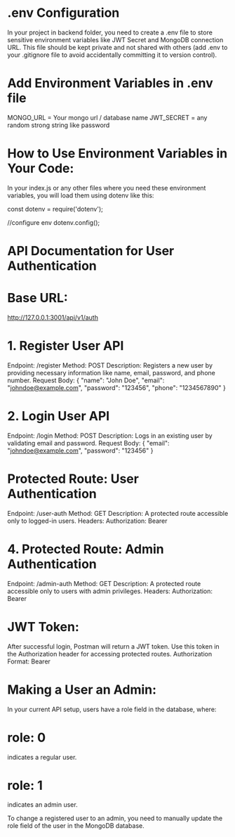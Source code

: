 # .env Configuration

In your project in backend folder, you need to create a .env file to store sensitive environment variables like JWT Secret and MongoDB connection URL. This file should be kept private and not shared with others (add .env to your .gitignore file to avoid accidentally committing it to version control).

# Add Environment Variables in .env file

MONGO_URL = Your mongo url / database name
JWT_SECRET = any random strong string like password


# How to Use Environment Variables in Your Code:
In your index.js or any other files where you need these environment variables, you will load them using dotenv like this:

const dotenv = require('dotenv');

//configure env
dotenv.config();


# API Documentation for User Authentication

# Base URL:
http://127.0.0.1:3001/api/v1/auth

# 1. Register User API

Endpoint: /register
Method: POST
Description: Registers a new user by providing necessary information like name, email, password, and phone number.
Request Body:
{
  "name": "John Doe",
  "email": "johndoe@example.com",
  "password": "123456",
  "phone": "1234567890"
}


# 2. Login User API

Endpoint: /login
Method: POST
Description: Logs in an existing user by validating email and password.
Request Body:
{
  "email": "johndoe@example.com",
  "password": "123456"
}

# Protected Route: User Authentication

Endpoint: /user-auth
Method: GET
Description: A protected route accessible only to logged-in users.
Headers:
Authorization: Bearer <JWT Token>

# 4. Protected Route: Admin Authentication

Endpoint: /admin-auth
Method: GET
Description: A protected route accessible only to users with admin privileges.
Headers:
Authorization: Bearer <JWT Token>


# JWT Token:

After successful login, Postman will return a JWT token. Use this token in the Authorization header for accessing protected routes.
Authorization Format: Bearer <JWT Token>


# Making a User an Admin:

In your current API setup, users have a role field in the database, where:

# role: 0
indicates a regular user.

# role: 1 
indicates an admin user.

To change a registered user to an admin, you need to manually update the role field of the user in the MongoDB database.